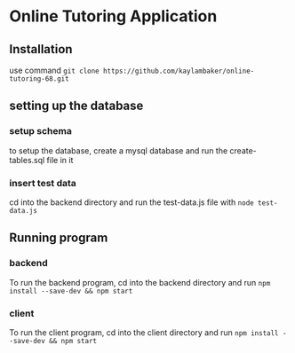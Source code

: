 # Online Tutoring Application

## Installation

use command ```git clone https://github.com/kaylambaker/online-tutoring-68.git```

## setting up the database

### setup schema

to setup the database, create a mysql database and run the create-tables.sql file in it

### insert test data

cd into the backend directory and run the test-data.js file with ```node test-data.js```

## Running program

### backend

To run the backend program, cd into the backend directory and run ```npm install --save-dev && npm start```

### client

To run the client program, cd into the client directory and run ```npm install --save-dev && npm start```
